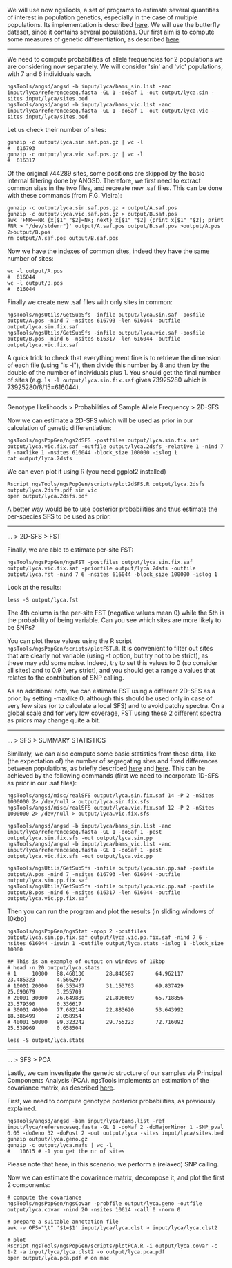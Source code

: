 
We will use now ngsTools, a set of programs to estimate several quantities of interest in population genetics, especially in the case of multiple populations.
Its implementation is described [here](http://www.ncbi.nlm.nih.gov/pubmed/24458950).
We will use the butterfly dataset, since it contains several populations.
Our first aim is to compute some measures of genetic differentiation, as described [here](http://www.ncbi.nlm.nih.gov/pubmed/23979584).

------------

We need to compute probabilities of allele frequencies for 2 populations we are considering now separately.
We will consider 'sin' and 'vic' populations, with 7 and 6 individuals each.
```
ngsTools/angsd/angsd -b input/lyca/bams_sin.list -anc input/lyca/referenceseq.fasta -GL 1 -doSaf 1 -out output/lyca.sin -sites input/lyca/sites.bed
ngsTools/angsd/angsd -b input/lyca/bams_vic.list -anc input/lyca/referenceseq.fasta -GL 1 -doSaf 1 -out output/lyca.vic -sites input/lyca/sites.bed
```

Let us check their number of sites:
```
gunzip -c output/lyca.sin.saf.pos.gz | wc -l
#  616793
gunzip -c output/lyca.vic.saf.pos.gz | wc -l
#  616317
```
Of the original 744289 sites, some positions are skipped by the basic internal filtering done by ANGSD.
Therefore, we first need to extract common sites in the two files, and recreate new .saf files.
This can be done with these commands (from F.G. Vieira):
```
gunzip -c output/lyca.sin.saf.pos.gz > output/A.saf.pos
gunzip -c output/lyca.vic.saf.pos.gz > output/B.saf.pos
awk 'FNR==NR {x[$1"_"$2]=NR; next} x[$1"_"$2] {print x[$1"_"$2]; print FNR > "/dev/stderr"}' output/A.saf.pos output/B.saf.pos >output/A.pos 2>output/B.pos
rm output/A.saf.pos output/B.saf.pos
```
Now we have the indexes of common sites, indeed they have the same number of sites:
```
wc -l output/A.pos 
#  616044
wc -l output/B.pos 
#  616044
```

Finally we create new .saf files with only sites in common:
```
ngsTools/ngsUtils/GetSubSfs -infile output/lyca.sin.saf -posfile output/A.pos -nind 7 -nsites 616793 -len 616044 -outfile output/lyca.sin.fix.saf
ngsTools/ngsUtils/GetSubSfs -infile output/lyca.vic.saf -posfile output/B.pos -nind 6 -nsites 616317 -len 616044 -outfile output/lyca.vic.fix.saf
```
A quick trick to check that everything went fine is to retrieve the dimension of each file (using "ls -l"), then divide this number by 8 and then by the double of the number of individuals plus 1.
You should get the final number of sites (e.g. `ls -l output/lyca.sin.fix.saf` gives 73925280 which is 73925280/8/15=616044).

-------------

Genotype likelihoods > Probabilities of Sample Allele Frequency > 2D-SFS

Now we can estimate a 2D-SFS which will be used as prior in our calculation of genetic differentiation:
```
ngsTools/ngsPopGen/ngs2dSFS -postfiles output/lyca.sin.fix.saf output/lyca.vic.fix.saf -outfile output/lyca.2dsfs -relative 1 -nind 7 6 -maxlike 1 -nsites 616044 -block_size 100000 -islog 1
cat output/lyca.2dsfs
```
We can even plot it using R (you need ggplot2 installed)
```
Rscript ngsTools/ngsPopGen/scripts/plot2dSFS.R output/lyca.2dsfs output/lyca.2dsfs.pdf sin vic
open output/lyca.2dsfs.pdf
```

A better way would be to use posterior probabilities and thus estimate the per-species SFS to be used as prior.

---------

... > 2D-SFS > FST <br>

Finally, we are able to estimate per-site FST:
```
ngsTools/ngsPopGen/ngsFST -postfiles output/lyca.sin.fix.saf output/lyca.vic.fix.saf -priorfile output/lyca.2dsfs -outfile output/lyca.fst -nind 7 6 -nsites 616044 -block_size 100000 -islog 1
```

Look at the results:
```
less -S output/lyca.fst 
```
The 4th column is the per-site FST (negative values mean 0) while the 5th is the probability of being variable.
Can you see which sites are more likely to be SNPs?

You can plot these values using the R script `ngsTools/ngsPopGen/scripts/plotFST.R`.
It is convenient to filter out sites that are clearly not variable (using -t option, but try not to be strict), as these may add some noise.
Indeed, try to set this values to 0 (so consider all sites) and to 0.9 (very strict), and you should get a range a values that relates to the contribution of SNP calling.

As an additional note, we can estimate FST using a different 2D-SFS as a prior, by setting -maxlike 0, although this should be used only in case of very few sites (or to calculate a local SFS) and to avoid patchy spectra.
On a global scale and for very low coverage, FST using these 2 different spectra as priors may change quite a bit.

---------

... > SFS > SUMMARY STATISTICS

Similarly, we can also compute some basic statistics from these data, like (the expectation of) the number of segregating sites and fixed differences between populations, as briefly described [here](http://www.ncbi.nlm.nih.gov/pubmed/23979584) and [here](http://www.ncbi.nlm.nih.gov/pubmed/24260275).
This can be achieved by the following commands (first we need to incorporate 1D-SFS as prior in our .saf files):
```
ngsTools/angsd/misc/realSFS output/lyca.sin.fix.saf 14 -P 2 -nSites 1000000 2> /dev/null > output/lyca.sin.fix.sfs
ngsTools/angsd/misc/realSFS output/lyca.vic.fix.saf 12 -P 2 -nSites 1000000 2> /dev/null > output/lyca.vic.fix.sfs

ngsTools/angsd/angsd -b input/lyca/bams_sin.list -anc input/lyca/referenceseq.fasta -GL 1 -doSaf 1 -pest output/lyca.sin.fix.sfs -out output/lyca.sin.pp
ngsTools/angsd/angsd -b input/lyca/bams_vic.list -anc input/lyca/referenceseq.fasta -GL 1 -doSaf 1 -pest output/lyca.vic.fix.sfs -out output/lyca.vic.pp

ngsTools/ngsUtils/GetSubSfs -infile output/lyca.sin.pp.saf -posfile output/A.pos -nind 7 -nsites 616793 -len 616044 -outfile output/lyca.sin.pp.fix.saf
ngsTools/ngsUtils/GetSubSfs -infile output/lyca.vic.pp.saf -posfile output/B.pos -nind 6 -nsites 616317 -len 616044 -outfile output/lyca.vic.pp.fix.saf
```

Then you can run the program and plot the results (in sliding windows of 10kbp)
```
ngsTools/ngsPopGen/ngsStat -npop 2 -postfiles output/lyca.sin.pp.fix.saf output/lyca.vic.pp.fix.saf -nind 7 6 -nsites 616044 -iswin 1 -outfile output/lyca.stats -islog 1 -block_size 10000

## This is an example of output on windows of 10kbp
# head -n 20 output/lyca.stats
# 1     10000   88.460136       28.846587       64.962117       23.485323       4.566297
# 10001 20000   96.353437       31.153763       69.837429       25.690679       3.255709
# 20001 30000   76.649889       21.896089       65.718856       23.579390       0.336617
# 30001 40000   77.682144       22.883620       53.643992       18.386499       2.058954
# 40001 50000   99.323242       29.755223       72.716092       25.539969       0.658504

less -S output/lyca.stats
```

---------

... > SFS > PCA

Lastly, we can investigate the genetic structure of our samples via Principal Components Analysis (PCA).
ngsTools implements an estimation of the covariance matrix, as described [here](http://www.ncbi.nlm.nih.gov/pubmed/23979584).

First, we need to compute genotype posterior probabilities, as previously explained.
```
ngsTools/angsd/angsd -bam input/lyca/bams.list -ref input/lyca/referenceseq.fasta -GL 1 -doMaf 2 -doMajorMinor 1 -SNP_pval 0.05 -doGeno 32 -doPost 2 -out output/lyca -sites input/lyca/sites.bed
gunzip output/lyca.geno.gz
gunzip -c output/lyca.mafs | wc -l
#   10615 # -1 you get the nr of sites
```
Please note that here, in this scenario, we perform a (relaxed) SNP calling.

Now we can estimate the covariance matrix, decompose it, and plot the first 2 components:
```
# compute the covariance
ngsTools/ngsPopGen/ngsCovar -probfile output/lyca.geno -outfile output/lyca.covar -nind 20 -nsites 10614 -call 0 -norm 0

# prepare a suitable annotation file
awk -v OFS="\t" '$1=$1' input/lyca/lyca.clst > input/lyca/lyca.clst2

# plot
Rscript ngsTools/ngsPopGen/scripts/plotPCA.R -i output/lyca.covar -c 1-2 -a input/lyca/lyca.clst2 -o output/lyca.pca.pdf
open output/lyca.pca.pdf # on mac 
```



